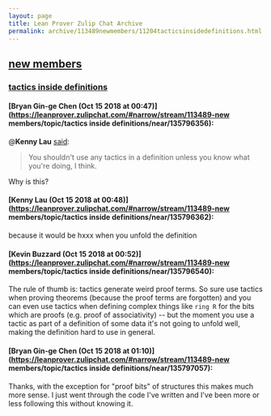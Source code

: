 ```yaml
---
layout: page
title: Lean Prover Zulip Chat Archive 
permalink: archive/113489newmembers/11204tacticsinsidedefinitions.html
---
```


## [new members](index.html)
### [tactics inside definitions](11204tacticsinsidedefinitions.html)

#### [Bryan Gin-ge Chen (Oct 15 2018 at 00:47)](https://leanprover.zulipchat.com/#narrow/stream/113489-new members/topic/tactics inside definitions/near/135796356):
@**Kenny Lau** [said](https://github.com/leanprover/mathlib/pull/421#discussion_r225011707):
>You shouldn't use any tactics in a definition unless you know what you're doing, I think.

Why is this?

#### [Kenny Lau (Oct 15 2018 at 00:48)](https://leanprover.zulipchat.com/#narrow/stream/113489-new members/topic/tactics inside definitions/near/135796362):
because it would be hxxx when you unfold the definition

#### [Kevin Buzzard (Oct 15 2018 at 00:52)](https://leanprover.zulipchat.com/#narrow/stream/113489-new members/topic/tactics inside definitions/near/135796540):
The rule of thumb is: tactics generate weird proof terms. So sure use tactics when proving theorems (because the proof terms are forgotten) and you can even use tactics when defining complex things like `ring R` for the bits which are proofs (e.g. proof of associativity) -- but the moment you use a tactic as part of a definition of some data it's not going to unfold well, making the definition hard to use in general.

#### [Bryan Gin-ge Chen (Oct 15 2018 at 01:10)](https://leanprover.zulipchat.com/#narrow/stream/113489-new members/topic/tactics inside definitions/near/135797057):
Thanks, with the exception for "proof bits" of structures this makes much more sense. I just went through the code I've written and I've been more or less following this without knowing it.

